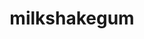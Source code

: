 ---
title: milkshakegum
github: https://github.com/milkshakegum
mode: dark
transition: 1s
score: 97.6
archetype:
- Code
- Innovative
- Little Bit of Everything
- Editor’s Choice
---